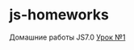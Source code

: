 # js-homeworks
Домашние работы JS7.0
[Урок №1](https://github.com/mit0787/js-homeworks/tree/master/lesson_1)
